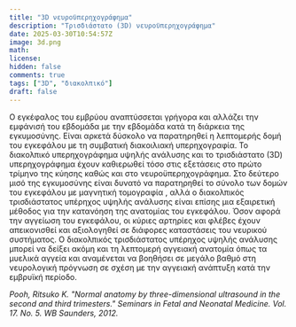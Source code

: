 ```yaml
---
title: "3D νευροϋπερηχογράφημα"
description: "Τρισδιάστατο (3D) νευροϋπερηχογράφημα"
date: 2025-03-30T10:54:57Z
image: 3d.png
math: 
license: 
hidden: false
comments: true
tags: ["3D", "διακολπικό"]
draft: false
---
```


Ο εγκέφαλος του εμβρύου αναπτύσσεται γρήγορα και αλλάζει την εμφάνισή του εβδομάδα με την εβδομάδα κατά τη διάρκεια της εγκυμοσύνης. Είναι αρκετά
δύσκολο να παρατηρηθεί η λεπτομερής δομή του εγκεφάλου με τη συμβατική διακοιλιακή υπερηχογραφία. Το διακολπικό υπερηχογράφημα υψηλής ανάλυσης και το τρισδιάστατο (3D) υπερηχογράφημα έχουν καθιερωθεί τόσο στις εξετάσεις στο πρώτο τρίμηνο της κύησης καθώς και στο νευροϋπερηχογράφημα. Στο δεύτερο μισό της εγκυμοσύνης είναι δυνατό να παρατηρηθεί το σύνολο των δομών του εγκεφάλου με μαγνητική τομογραφία , αλλά ο διακολπικός τρισδιάστατος υπέρηχος υψηλής ανάλυσης είναι επίσης μια εξαιρετική μέθοδος για την κατανόηση της ανατομίας του εγκεφάλου. Όσον αφορά την αγγείωση του εγκεφάλου, οι κύριες αρτηρίες και φλέβες έχουν απεικονισθεί και αξιολογηθεί σε διάφορες καταστάσεις του νευρικού συστήματος. Ο διακολπικός τρισδιάστατος υπέρηχος υψηλής ανάλυσης μπορεί να δείξει ακόμη και τη λεπτομερή αγγειακή ανατομία όπως τα μυελικά αγγεία και αναμένεται να βοηθήσει σε μεγάλο βαθμό στη νευρολογική πρόγνωση σε σχέση με την αγγειακή ανάπτυξη κατά την εμβρυϊκή περίοδο.

*Pooh, Ritsuko K. "Normal anatomy by three-dimensional ultrasound in the second and third trimesters." Seminars in Fetal and Neonatal Medicine. Vol. 17. No. 5. WB Saunders, 2012.*